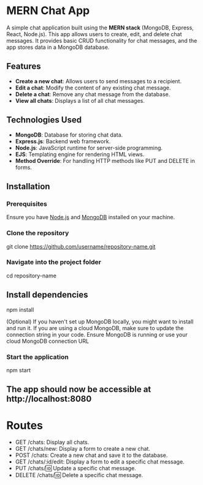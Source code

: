 # MERN Chat App

A simple chat application built using the **MERN stack** (MongoDB, Express, React, Node.js). This app allows users to create, edit, and delete chat messages. It provides basic CRUD functionality for chat messages, and the app stores data in a MongoDB database.

## Features

- **Create a new chat**: Allows users to send messages to a recipient.
- **Edit a chat**: Modify the content of any existing chat message.
- **Delete a chat**: Remove any chat message from the database.
- **View all chats**: Displays a list of all chat messages.

## Technologies Used

- **MongoDB**: Database for storing chat data.
- **Express.js**: Backend web framework.
- **Node.js**: JavaScript runtime for server-side programming.
- **EJS**: Templating engine for rendering HTML views.
- **Method Override**: For handling HTTP methods like PUT and DELETE in forms.

## Installation

### Prerequisites

Ensure you have [Node.js](https://nodejs.org/) and [MongoDB](https://www.mongodb.com/try/download/community) installed on your machine.

### Clone the repository
git clone https://github.com/username/repository-name.git

### Navigate into the project folder
cd repository-name

## Install dependencies
npm install

(Optional) If you haven't set up MongoDB locally, you might want to install and run it.
If you are using a cloud MongoDB, make sure to update the connection string in your code.
Ensure MongoDB is running or use your cloud MongoDB connection URL

### Start the application
npm start

## The app should now be accessible at http://localhost:8080

# Routes

- GET /chats: Display all chats.
- GET /chats/new: Display a form to create a new chat.
- POST /chats: Create a new chat and save it to the database.
- GET /chats/:id/edit: Display a form to edit a specific chat message.
- PUT /chats/:id: Update a specific chat message.
- DELETE /chats/:id: Delete a specific chat message.



